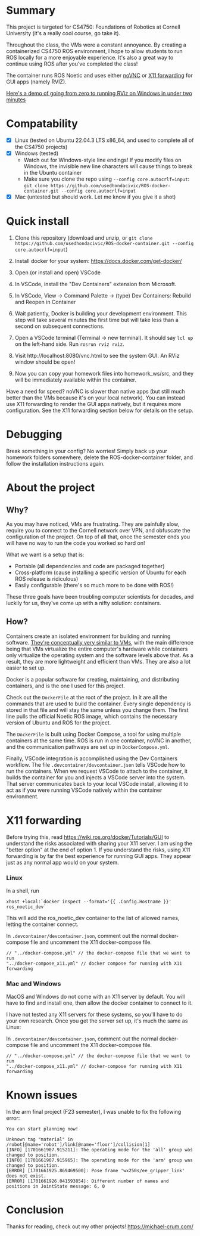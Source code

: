 # Summary
This project is targeted for CS4750: Foundations of Robotics at Cornell University (it's a really cool course, go take it). 

Throughout the class, the VMs were a constant annoyance. By creating a containerized CS4750 ROS environment, I hope to allow students to run ROS locally for a more enjoyable experience.
It's also a great way to continue using ROS after you've completed the class! 

The container runs ROS Noetic and uses either [noVNC](https://novnc.com/info.html) or [X11 forwarding](https://goteleport.com/blog/x11-forwarding/) for GUI apps (namely RVIZ).

[Here's a demo of going from zero to running RViz on Windows in under two minutes](https://www.youtube.com/watch?v=5HW2OjGDfr8)

# Compatability

- [x] Linux (tested on Ubuntu 22.04.3 LTS x86_64, and used to complete all of the CS4750 projects)
- [x] Windows (tested)
  - Watch out for Windows-style line endings! If you modify files on Windows, the invisible new line characters will cause things to break in the Ubuntu container
  - Make sure you clone the repo using `--config core.autocrlf=input`: `git clone https://github.com/usedhondacivic/ROS-docker-container.git --config core.autocrlf=input`
- [x] Mac (untested but should work. Let me know if you give it a shot)

# Quick install
1. Clone this repository (download and unzip, or `git clone https://github.com/usedhondacivic/ROS-docker-container.git --config core.autocrlf=input`)
  
2. Install docker for your system:
https://docs.docker.com/get-docker/

3. Open (or install and open) VSCode

4. In VSCode, install the "Dev Containers" extension from Microsoft.

5. In VSCode, View -> Command Palette -> (type) Dev Containers: Rebuild and Reopen in Container

6. Wait patiently, Docker is building your development environment. This step will take several minutes the first time but will take less than a second on subsequent connections.

7. Open a VSCode terminal (Terminal -> new terminal). It should say `lcl up` on the left-hand side. Run `rosrun rviz rviz`.

8. Visit http://localhost:8080/vnc.html to see the system GUI. An RViz window should be open!

9. Now you can copy your homework files into homework_ws/src, and they will be immediately available within the container.

Have a need for speed? noVNC is slower than native apps (but still much better than the VMs because it's on your local network).
You can instead use X11 forwarding to render the GUI apps natively, but it requires more configuration. See the X11 forwarding section below for details on the setup.

# Debugging

Break something in your config? No worries! Simply back up your homework folders somewhere, delete the ROS-docker-container folder, and follow the installation instructions again.

# About the project

## Why?
As you may have noticed, VMs are frustrating. They are painfully slow, require you to connect to the Cornell network over VPN, and obfuscate the configuration of the project. 
On top of all that, once the semester ends you will have no way to run the code you worked so hard on!

What we want is a setup that is:
  * Portable (all dependencies and code are packaged together)
  * Cross-platform (cause installing a specific version of Ubuntu for each ROS release is ridiculous)
  * Easily configurable (there's so much more to be done with ROS!)

These three goals have been troubling computer scientists for decades, and luckily for us, they've come up with a nifty solution: containers.

## How?
Containers create an isolated environment for building and running software.
[They're conceptually very similar to VMs](https://www.atlassian.com/microservices/cloud-computing/containers-vs-vms), with the main difference being that VMs virtualize the entire computer's hardware while containers only virtualize the operating system and the software levels above that. As a result, they are more lightweight and efficient than VMs. They are also a lot easier to set up.

Docker is a popular software for creating, maintaining, and distributing containers, and is the one I used for this project.

Check out the `DockerFile` at the root of the project. In it are all the commands that are used to build the container. Every single dependency is stored in that file and will stay the same unless you change them. The first line pulls the official Noetic ROS image, which contains the necessary version of Ubuntu and ROS for the project.

The `DockerFile` is built using Docker Compose, a tool for using multiple containers at the same time. ROS is run in one container, noVNC in another, and the communication pathways are set up in `DockerCompose.yml`.

Finally, VSCode integration is accomplished using the Dev Containers workflow. The file `.devcontainer/devcontainer.json` tells VSCode how to run the containers. When we request VSCode to attach to the container, it builds the container for you and injects a VSCode server into the system. That server communicates back to your local VSCode install, allowing it to act as if you were running VSCode natively within the container environment.

# X11 forwarding

Before trying this, read https://wiki.ros.org/docker/Tutorials/GUI to understand the risks associated with sharing your X11 server. I am using the "better option" at the end of option 1. If you understand the risks, using X11 forwarding is by far the best experience for running GUI apps. They appear just as any normal app would on your system.

### Linux

In a shell, run

```
xhost +local:`docker inspect --format='{{ .Config.Hostname }}' ros_noetic_dev`
```

This will add the ros_noetic_dev container to the list of allowed names, letting the container connect.

In `.devcontainer/devcontainer.json`, comment out the normal docker-compose file and uncomment the X11 docker-compose file.

```
// "../docker-compose.yml" // the docker-compose file that we want to run
"../docker-compose_x11.yml" // docker compose for running with X11 forwarding
```

### Mac and Windows

MacOS and Windows do not come with an X11 server by default. You will have to find and install one, then allow the docker container to connect to it.

I have not tested any X11 servers for these systems, so you'll have to do your own research. Once you get the server set up, it's much the same as Linux:

In `.devcontainer/devcontainer.json`, comment out the normal docker-compose file and uncomment the X11 docker-compose file.

```
// "../docker-compose.yml" // the docker-compose file that we want to run
"../docker-compose_x11.yml" // docker-compose for running with X11 forwarding
```

# Known issues
In the arm final project (F23 semester), I was unable to fix the following error:
```
You can start planning now!

Unknown tag "material" in /robot[@name='robot']/link[@name='floor']/collision[1]
[INFO] [1701661907.915211]: The operating mode for the 'all' group was changed to position.
[INFO] [1701661907.915965]: The operating mode for the 'arm' group was changed to position.
[ERROR] [1701661925.869469500]: Pose frame 'wx250s/ee_gripper_link' does not exist.
[ERROR] [1701661926.041593854]: Different number of names and positions in JointState message: 6, 0
```

# Conclusion
Thanks for reading, check out my other projects! https://michael-crum.com/
